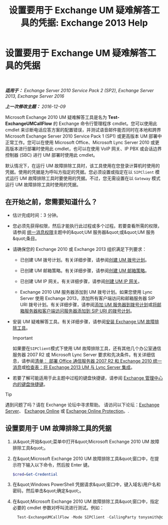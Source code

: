 ﻿---
title: '设置要用于 Exchange UM 疑难解答工具的凭据: Exchange 2013 Help'
TOCTitle: 设置要用于 Exchange UM 疑难解答工具的凭据
ms:assetid: 542b7718-9345-40cc-bcb2-e307e70a1fa2
ms:mtpsurl: https://technet.microsoft.com/zh-cn/library/Ff630916(v=EXCHG.150)
ms:contentKeyID: 56271412
ms.date: 05/21/2018
mtps_version: v=EXCHG.150
ms.translationtype: MT
---

# 设置要用于 Exchange UM 疑难解答工具的凭据

 

_**适用于：** Exchange Server 2010 Service Pack 2 (SP2), Exchange Server 2013, Exchange Server 2016_

_**上一次修改主题：** 2016-12-09_

Microsoft Exchange 2010 UM 疑难解答工具是名为 **Test-ExchangeUMCallFlow** 的 Exchange 命令行管理程序 cmdlet。您可以使用此 cmdlet 来诊断电话应答方案的配置错误，并测试语音邮件能否同时在本地和跨界 Microsoft Exchange Server 2010 Service Pack 1 (SP1) 或更高版本 UM 部署中正常工作。您可以在使用 Microsoft Office、Microsoft Lync Server 2010 或更高版本进行部署时使用此 cmdlet，也可以在使用 VoIP 网关、IP PBX 或会话边界控制器 (SBC) 进行 UM 部署时使用此 cmdlet。

默认情况下，在运行 UM 故障排除工具时，该工具使用在您登录计算机时使用的凭据。使用的凭据是为呼叫方指定的凭据。您必须设置或指定在以 `SIPClient` 模式运行 UM 故障排除工具时要使用的凭据。不过，您无需设置在以 `Gateway` 模式运行 UM 故障排除工具时使用的凭据。

## 在开始之前，您需要知道什么？

  - 估计完成时间：3 分钟。

  - 您必须先获得权限，然后才能执行此过程或多个过程。若要查看所需的权限，请参阅 [统一消息权限](unified-messaging-permissions-exchange-2013-help.md)主题中的\&quot;UM 服务器\&quot;或\&quot;UM 服务\&quot;条目。

  - 请确保您的 Exchange 2010 或 Exchange 2013 组织满足下列要求：
    
      - 已创建 UM 拨号计划。有关详细步骤，请参阅[创建 UM 拨号计划](https://technet.microsoft.com/zh-cn/library/bb123819(v=exchg.150))。
    
      - 已创建 UM 邮箱策略。有关详细步骤，请参阅[创建 UM 邮箱策略](https://technet.microsoft.com/zh-cn/library/bb123510(v=exchg.150))。
    
      - 已创建 UM IP 网关。有关详细步骤，请参阅[创建 UM IP 网关](https://technet.microsoft.com/zh-cn/library/aa998045(v=exchg.150))。
    
      - Exchange 2010 UM 服务器添加到 UM 拨号计划。如果您使用 Lync Server 使用 Exchange 2013，添加所有客户端访问和邮箱服务器 SIP URI 拨号计划。有关详细步骤，请参阅[添加 UM 服务器到拨号计划](https://go.microsoft.com/fwlink/p/?linkid=313051)或[将邮箱服务器和客户端访问服务器添加到 SIP URI 的拨号计划](add-mailbox-and-client-access-servers-to-a-sip-uri-dial-plan-exchange-2013-help.md)。

  - 安装 UM 疑难解答工具。有关详细步骤，请参阅[安装 Exchange UM 故障排除工具](install-the-exchange-um-troubleshooting-tool-exchange-2013-help.md)。
    
    > [!IMPORTANT]  
    > 如果要在<code>SIPClient</code>模式下使用 UM 故障排除工具，还有其他几个办公室通信服务器 2007 R2 或 Microsoft Lync Server 要求和先决条件。有关详细信息，请参阅<a href="https://go.microsoft.com/fwlink/p/?linkid=311961">清单︰ 部署 Office 通信服务器 2007 R2 和 Exchange 2010 统一消息</a>或<a href="checklist-integrate-exchange-2013-um-with-lync-server-exchange-2013-help.md">检查表：将 Exchange 2013 UM 与 Lync Server 集成</a>。


  - 若要了解可能适用于此主题中过程的键盘快捷键，请参阅 [Exchange 管理中心内的键盘快捷键](keyboard-shortcuts-in-the-exchange-admin-center-exchange-online-protection-help.md)。

> [!TIP]  
> 遇到问题了吗？请在 Exchange 论坛中寻求帮助。 请访问以下论坛：<a href="https://go.microsoft.com/fwlink/p/?linkid=60612">Exchange Server</a>、 <a href="https://go.microsoft.com/fwlink/p/?linkid=267542">Exchange Online</a> 或 <a href="https://go.microsoft.com/fwlink/p/?linkid=285351">Exchange Online Protection</a>。.


## 设置要用于 UM 故障排除工具的凭据

1.  从\&quot;开始\&quot;菜单中打开\&quot;Microsoft Exchange 2010 UM 故障排除工具\&quot;。

2.  在\&quot;Microsoft Exchange 2010 UM 故障排除工具\&quot;窗口中，在提示符下输入以下命令，然后按 Enter 键。
    
    ```powershell
    $cred=Get-Credential
    ```

3.  在\&quot;Windows PowerShell 凭据请求\&quot;窗口中，键入域名\\用户名和密码，然后单击\&quot;确定\&quot;。

4.  在\&quot;Microsoft Exchange 2010 UM 故障排除工具\&quot;窗口中，指定必要的 cmdlet 参数对呼叫流进行测试。例如：
    
    ```powershell
      Test-ExchangeUMCallFlow -Mode SIPClient -CallingParty tonysmith@contoso.com - CalledParty jamiestark@contoso.com NextHop ocsfe.contoso.com -Credential $cred
    ```

